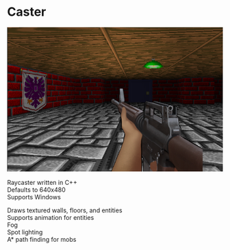 # Caster

![Screenshot](https://github.com/goldroe/Caster/blob/master/screenshot.png?raw=true)

Raycaster written in C++\
Defaults to 640x480\
Supports Windows

Draws textured walls, floors, and entities\
Supports animation for entities\
Fog\
Spot lighting\
A* path finding for mobs
